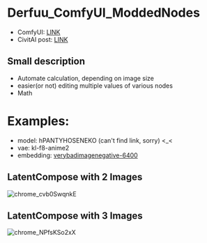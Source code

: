 # Derfuu_ComfyUI_ModdedNodes

- ComfyUI: [LINK](https://github.com/comfyanonymous/ComfyUI)
- CivitAI post: [LINK](https://civitai.com/models/21558/comfyui-derfuu-math-and-modded-nodes)

## Small description
- Automate calculation, depending on image size
- easier(or not) editing multiple values of various nodes
- Math

# Examples:
- model: hPANTYHOSENEKO (can't find link, sorry) <_<
- vae: kl-f8-anime2
- embedding: [verybadimagenegative-6400](https://civitai.com/models/11772/verybadimagenegative)

## LatentCompose with 2 Images
![chrome_cvb0SwqnkE](https://user-images.githubusercontent.com/54149748/227570831-bd35de89-51ea-4f3c-b00d-f2900d14ce3c.png)
## LatentCompose with 3 Images
![chrome_NPfsKSo2xX](https://user-images.githubusercontent.com/54149748/227576797-c107969a-660c-4126-b47e-931d948f2b42.png)
